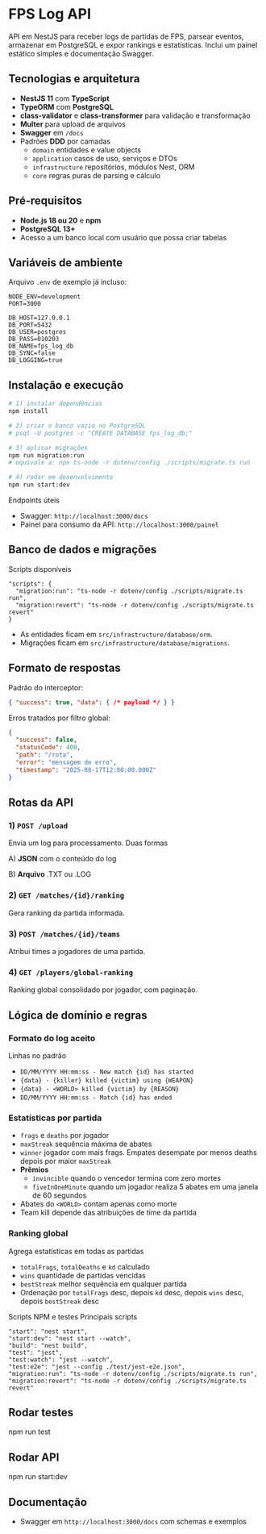 # FPS Log API

API em NestJS para receber logs de partidas de FPS, parsear eventos, armazenar em PostgreSQL e expor rankings e estatísticas. Inclui um painel estático simples e documentação Swagger.

## Tecnologias e arquitetura
- **NestJS 11** com **TypeScript**
- **TypeORM** com **PostgreSQL**
- **class-validator** e **class-transformer** para validação e transformação
- **Multer** para upload de arquivos
- **Swagger** em `/docs`
- Padrões **DDD** por camadas
  - `domain` entidades e value objects
  - `application` casos de uso, serviços e DTOs
  - `infrastructure` repositórios, módulos Nest, ORM
  - `core` regras puras de parsing e cálculo

## Pré‑requisitos
- **Node.js 18 ou 20** e **npm**
- **PostgreSQL 13+**
- Acesso a um banco local com usuário que possa criar tabelas

## Variáveis de ambiente
Arquivo `.env` de exemplo já incluso:
```
NODE_ENV=development
PORT=3000

DB_HOST=127.0.0.1
DB_PORT=5432
DB_USER=postgres
DB_PASS=010203
DB_NAME=fps_log_db
DB_SYNC=false
DB_LOGGING=true
```
## Instalação e execução
```bash
# 1) instalar dependências
npm install

# 2) criar o banco vazio no PostgreSQL
# psql -U postgres -c "CREATE DATABASE fps_log_db;"

# 3) aplicar migrações
npm run migration:run
# equivale a: npx ts-node -r dotenv/config ./scripts/migrate.ts run

# 4) rodar em desenvolvimento
npm run start:dev

```
Endpoints úteis
- Swagger: `http://localhost:3000/docs`
- Painel para consumo da API: `http://localhost:3000/painel`

## Banco de dados e migrações
Scripts disponíveis
```jsonc
"scripts": {
  "migration:run": "ts-node -r dotenv/config ./scripts/migrate.ts run",
  "migration:revert": "ts-node -r dotenv/config ./scripts/migrate.ts revert"
}
```
- As entidades ficam em `src/infrastructure/database/orm`.
- Migrações ficam em `src/infrastructure/database/migrations`.

## Formato de respostas
Padrão do interceptor:
```json
{ "success": true, "data": { /* payload */ } }
```
Erros tratados por filtro global:
```json
{
  "success": false,
  "statusCode": 400,
  "path": "/rota",
  "error": "mensagem de erro",
  "timestamp": "2025-08-17T12:00:00.000Z"
}
```

## Rotas da API

### 1) `POST /upload`
Envia um log para processamento. Duas formas

A) **JSON** com o conteúdo do log

B) **Arquivo** .TXT ou .LOG

### 2) `GET /matches/{id}/ranking`
Gera ranking da partida informada.

### 3) `POST /matches/{id}/teams`
Atribui times a jogadores de uma partida.

### 4) `GET /players/global-ranking`
Ranking global consolidado por jogador, com paginação.

## Lógica de domínio e regras
### Formato do log aceito
Linhas no padrão
- `DD/MM/YYYY HH:mm:ss - New match {id} has started`
- `{data} - {killer} killed {victim} using {WEAPON}`
- `{data} - <WORLD> killed {victim} by {REASON}`
- `DD/MM/YYYY HH:mm:ss - Match {id} has ended`


### Estatísticas por partida
- `frags` e `deaths` por jogador
- `maxStreak` sequência máxima de abates
- `winner` jogador com mais frags. Empates desempate por menos deaths depois por maior `maxStreak`
- **Prêmios**
  - `invincible` quando o vencedor termina com zero mortes
  - `fiveInOneMinute` quando um jogador realiza 5 abates em uma janela de 60 segundos
- Abates do `<WORLD>` contam apenas como morte
- Team kill depende das atribuições de time da partida

### Ranking global
Agrega estatísticas em todas as partidas
- `totalFrags`, `totalDeaths` e `kd` calculado
- `wins` quantidade de partidas vencidas
- `bestStreak` melhor sequência em qualquer partida
- Ordenação por `totalFrags` desc, depois `kd` desc, depois `wins` desc, depois `bestStreak` desc

 Scripts NPM e testes
Principais scripts
```jsonc
"start": "nest start",
"start:dev": "nest start --watch",
"build": "nest build",
"test": "jest",
"test:watch": "jest --watch",
"test:e2e": "jest --config ./test/jest-e2e.json",
"migration:run": "ts-node -r dotenv/config ./scripts/migrate.ts run",
"migration:revert": "ts-node -r dotenv/config ./scripts/migrate.ts revert"
```
## Rodar testes

npm run test

## Rodar API
npm run start:dev

## Documentação
- Swagger em `http://localhost:3000/docs` com schemas e exemplos


